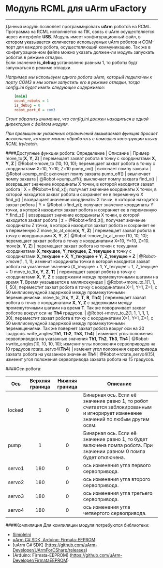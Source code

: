# Модуль RCML для uArm uFactory
-------------------------------
Данный модуль позволяет программировать **uArm** роботов на RCML. Программа на RCML исполняется на ПК, связь с uArm осуществляется через интерфейс **USB**.
Модуль имеет конфигурационный файл, в котором указывается количество используемых uArm роботов и COM-порт для каждого робота, осуществляющий коммуникацию. Так же в конфигурационном файле можно указать должен-ли модуль запускать роботов в режиме отладки.<br> Если значение **is_debug** установлено равным 1, то роботы будт запускаться в режиме отладки.<br>

*Например мы используем одного робота uArm, который подключен к порту COM3 и мы хотим запустить его в режиме отладки, тогда config.ini будет иметь следующее содержимое:*
```ini
    [main]
	count_robots = 1
	is_debug = 0
	robot_port_0 = com3
```
*Стоит обратить внимание, что config.ini должен находиться в одной директории с файлом модуля.*

*При превышении указанных ограничений вызываемая функция бросает исключение, которое можно обработать с помошью конструкции языка RCML try/catch.*

####Доступные функции робота:
Определение  | Описание | Пример
move_to(**X**, **Y**, **Z**)  | перемещает захват робота в точку с координатами  **X**, **Y**, **Z** |  @Robot->move_to (10, 10, 10); перемещает захват робота в точку с координатами X=10, Y=10, Z=10
pump_on() | включает помпу захвата | @Robot->pump_on(); включает помпу захвата
pump_off() | вкылючает помпу захвата | @Robot->pump_off();  выключает помпу захвата
find_x() | возвращает значение координаты X точки, в которой находится захват робота | X = @Robot->find_x(); получает значение координаты X точки, в которой находится захват робота и сохраняет ее в переменную X
find_y() | возвращает значение координаты X точки, в которой находится захват робота | Y = @Robot->find_y(); получает значение координаты Y точки, в которой находится захват робота и сохраняет ее в переменную Y
find_z() | возвращает значение координаты X точки, в которой находится захват робота | z = @Robot->find_z(); получает значение координаты Z точки, в которой находится захват робота и сохраняет ее в переменную Z
move_to_at_once(**x**, **Y**, **Z**) |  перемещает захват робота в точку с координатами  **X**, **Y**, **Z** |  @Robot->move_to_at_once (10, 10, 10); перемещает захват робота в точку с координатами X=10, Y=10, Z=10.
move(**x**, **Y**, **Z**) | перемещает захват робота из точки с текущими координатами **X_текущее**, **Y_текущее**, **Z_текущее** в точку с координатами **X_текущее + X**, **Y_текущее + Y**, **Z_текущее + Z** |  @Robot->move(1, 1, 1); изменит координаты точки в которой находится захват робота на указанные значения (X_текущее + 1, Y_текущее + 1, Z_текущее + 1)
move_to_1(**x**, **Y**, **Z**, **T**) | перемещает захват робота в точку с координатами  **X**, **Y**, **Z** с задержками между промежуточными шагами на время **T**. Время указывается в миллисекундах | @Robot->move_to_1(1, 1, 1, 50); переместит захват робота в точку с координатами X=1, Y=1, Z=1, с 50 миллисекундной задержкой между промежуточными перемещениями.
move_to_2(**x**, **Y**, **Z**, **T**, **R**, **Th4**) | перемещает захват робота в точку с координатами  **X**, **Y**, **Z** с задержками между промежуточными шагами на время **T**. Так же поворачивает захват роботоа вокруг оси на **Th4** градусов. | @Robot->move_to_2(1, 1, 1, 1, 1, 30); переместит захват робота в точку с координатами X=1, Y=1, Z=1, с 50 миллисекундной задержкой между промежуточными перемещениями. Так же повернет захват робота вокруг оси на 30 градусов.
write_angles(**Th1**, **Th2**, **Th3**, **Th4**) | изменяет углы положения сервоприводов на указанные значения **Th1**, **Th2**, **Th3**, **Th4** | @Robot->write_angles(10, 10, 10, 10); изменит углы положения сервоприводов на 10 градусов
rotate_servo4(**Th4**) | изменит угол положения сервопривода захвата робота на указанное значение **Th4** | @Robot->rotate_servo4(15); изменит угол положения сервопривода захвата робота на 15 градусов.

####Оси робота:

Ось| Верхняя граница | Нижняя граница | Описание 
------------  | :-----------------: | :--------------: | ---------------
locked | 1 | 0 | Бинарная ось. Если её значение равно 1, то робот считается заблокированным и игнорирует изменение значений по любым другим осям.
pump | 1 | 0 | Бинарная ось. Если её значение равно 1, то будет включена помпа робота. При значении равном 0 помпа будет отключена.
servo1 | 180 | 0 | ось изменения угла первого сервопривода.
servo2 | 180 | 0 | ось изменения угла второго сервопривода.
servo3 | 180 | 0 | ось изменения угла третьего сервопривода.
servo4 | 180 | 0 | ось изменения угла четвертого сервопривода.

####Компиляция
Для компиляции модуля потребуются библиотеки:
- [SimpleIni](https://github.com/brofield/simpleini)
- [uArm C# SDK, Arduino: Firmata-EEPROM ](http://developer.ufactory.cc/quickstart/csharp/)
- [uArm C# SDK] (https://github.com/uArm-Developer/UArmForCSharp/releases)
- [Arduino: Firmata-EEPROM] (https://github.com/uArm-Developer/FirmataEEPROM)

